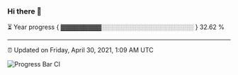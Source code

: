 ### Hi there 👋

⏳ Year progress { ▓▓▓▓▓▓▓▓▓░░░░░░░░░░░░░░░░░░░░░ } 32.62 %

---

⏰ Updated on Friday, April 30, 2021, 1:09 AM UTC

![Progress Bar CI](https://github.com/arthurbuhl/arthurbuhl/workflows/Progress%20Bar%20CI/badge.svg)
